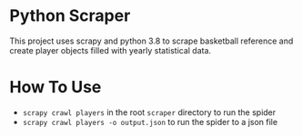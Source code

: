 # Python Scraper

This project uses scrapy and python 3.8 to scrape basketball reference and create player objects filled with yearly statistical data.


# How To Use
- `scrapy crawl players` in the root `scraper` directory to run the spider
- `scrapy crawl players -o output.json` to run the spider to a json file